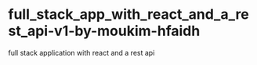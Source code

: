 # full_stack_app_with_react_and_a_rest_api-v1-by-moukim-hfaidh
 full stack application with react and a rest api
